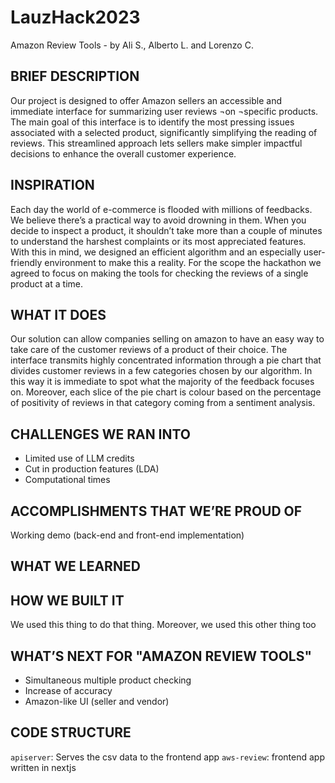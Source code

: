 # LauzHack2023
Amazon Review Tools - by Ali S., Alberto L. and Lorenzo C.

## BRIEF DESCRIPTION
Our project is designed to offer Amazon sellers an accessible and immediate interface for summarizing user reviews ¬on ¬specific products. 
The main goal of this interface is to identify the most pressing issues associated with a selected product, significantly simplifying the reading of reviews. 
This streamlined approach lets sellers make simpler impactful decisions to enhance the overall customer experience. 

## INSPIRATION 
Each day the world of e-commerce is flooded with millions of feedbacks. We believe there’s a practical way to avoid drowning in them.
When you decide to inspect a product, it shouldn’t take more than a couple of minutes to understand the harshest complaints or its most appreciated features. 
With this in mind, we designed an efficient algorithm and an especially user-friendly environment to make this a reality. 
For the scope the hackathon we agreed to focus on making the tools for checking the reviews of a single product at a time.

## WHAT IT DOES
Our solution can allow companies selling on amazon to have an easy way to take care of the customer reviews of a product of their choice. 
The interface transmits highly concentrated information through a pie chart that divides customer reviews in a few categories chosen by our algorithm. 
In this way it is immediate to spot what the majority of the feedback focuses on. 
Moreover, each slice of the pie chart is colour based on the percentage of positivity of reviews in that category coming from a sentiment analysis.

## CHALLENGES WE RAN INTO
-	Limited use of LLM credits
-	Cut in production features (LDA)
-	Computational times 

## ACCOMPLISHMENTS THAT WE’RE PROUD OF
Working demo (back-end and front-end implementation)

## WHAT WE LEARNED

## HOW WE BUILT IT
We used this thing to do that thing. Moreover, we used this other thing too

## WHAT’S NEXT FOR "AMAZON REVIEW TOOLS"
-	Simultaneous multiple product checking
-	Increase of accuracy 
-	Amazon-like UI (seller and vendor)

## CODE STRUCTURE
```apiserver```: Serves the csv data to the frontend app
```aws-review```: frontend app written in nextjs
